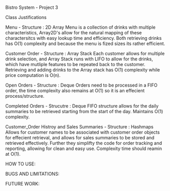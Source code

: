 Bistro System - Project 3

Class Justifications

Menu -
Structure : 2D Array
Menu is a collection of drinks with multiple characteristics, Array2D's allow for the natural mapping of these charactersitcs with easy lookup time and efficiency. Both retrieving drinks has O(1) complexity and because the menu is fized sizes its rather efficient.

Customer Order -
Structure : Array Stack 
Each customer allows for multiple drink selection, and Array Stack runs with LIFO to allow for the drinks, which have mutliple features to be repeated back to the customer. Retrieving and adding drinks to the Array stack has O(1) complexity while price computation is O(n).

Open Orders -
Structure : Deque
Orders need to be processed in a FIFO order, the time complexity also remains at O(1) so it is an effecient process/structure.

Completed Orders -
Strucutre : Deque
FIFO structure allows for the daily summaries to be retrieved starting from the start of the day. Maintains O(1) complexity.

Customer_Order Histroy and Sales Summaries - 
Structure : Hashmaps
Allows for customer names to be associated with customer order objects for effecient retrieval, and allows for sales summaries to be stored and retrieved effectively. Further they simplifty the code for order tracking and reporting, allowing for clean and easy use. Complexity time should reamin at O(1).


HOW TO USE:



BUGS AND LIMITATIONS:

FUTURE WORK:
